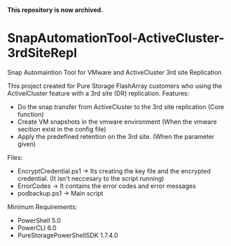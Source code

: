 #### This repository is now archived.

# SnapAutomationTool-ActiveCluster-3rdSiteRepl

Snap Automaintion Tool for VMware and ActiveCluster 3rd site Replication



This project created for Pure Storage FlashArray customers who using the ActivelCluster feature with a 3rd site (DR) replication. 
Features:
 - Do the snap transfer from ActiveCluster to the 3rd site replication (Core function)
 - Create VM snapshots in the vmware environment (When the vmware secition exist in the config file)
 - Apply the predefined retention on the 3rd site. (When the parameter given)

Files:
 - EncryptCredential.ps1  -> Its creating the key file and the encrypted credential. (It isn't neccesary to the script running)
 - ErrorCodes  -> It contains the error codes and error messages
 - podbackup.ps1  -> Main script

Minimum Requirements:
 - PowerShell 5.0
 - PowerCLI 6.0
 - PureStoragePowerShellSDK 1.7.4.0
